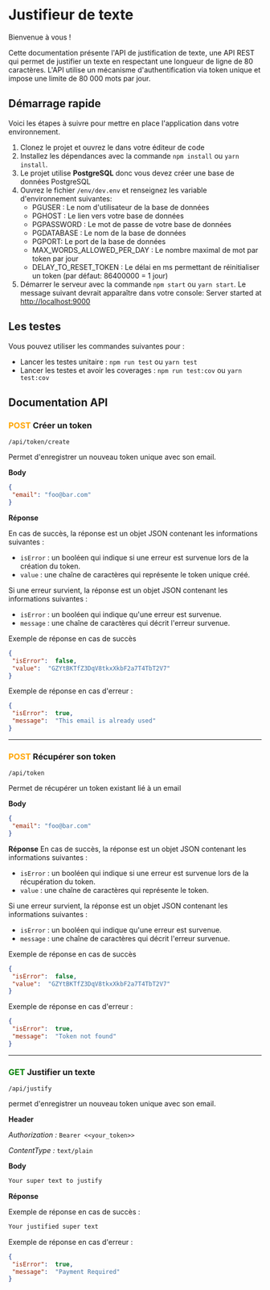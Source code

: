 # Justifieur de texte

Bienvenue à vous !

Cette documentation présente l'API de justification de texte, une API REST qui permet de justifier un texte en respectant une longueur de ligne de 80 caractères. L'API utilise un mécanisme d'authentification via token unique et impose une limite de 80 000 mots par jour.

## Démarrage rapide

Voici les étapes à suivre pour mettre en place l'application dans votre environnement.

1. Clonez le projet et ouvrez le dans votre éditeur de code
2. Installez les dépendances avec la commande `npm install` ou `yarn install`.
3. Le projet utilise **PostgreSQL** donc vous devez créer une base de données PostgreSQL
4. Ouvrez le fichier `/env/dev.env` et renseignez les variable d'environnement suivantes:
    - PGUSER : Le nom d'utilisateur de la base de données
    - PGHOST : Le lien vers votre base de données
    - PGPASSWORD : Le mot de passe de votre base de données
    - PGDATABASE : Le nom de la base de données
    - PGPORT: Le port de la base de données
    - MAX_WORDS_ALLOWED_PER_DAY : Le nombre maximal de mot par token par jour
    - DELAY_TO_RESET_TOKEN : Le délai en ms permettant de réinitialiser un token (par défaut: 86400000 = 1 jour)
5. Démarrer le serveur avec la commande `npm start` ou `yarn start`. Le message suivant devrait apparaître dans votre console: Server started at <http://localhost:9000>

## Les testes

Vous pouvez utiliser les commandes suivantes pour :

- Lancer les testes unitaire : `npm run test` ou `yarn test`
- Lancer les testes et avoir les coverages : `npm run test:cov` ou `yarn test:cov`

## Documentation API

### <span style="color: orange;">POST</span> Créer un token

`/api/token/create`
  
Permet d'enregistrer un nouveau token unique avec son email.

**Body**

```json
{
 "email": "foo@bar.com"
}
```

**Réponse**

En cas de succès, la réponse est un objet JSON contenant les informations suivantes :

- `isError` : un booléen qui indique si une erreur est survenue lors de la création du token.
- `value` : une chaîne de caractères qui représente le token unique créé.

Si une erreur survient, la réponse est un objet JSON contenant les informations suivantes :

- `isError` : un booléen qui indique qu'une erreur est survenue.
- `message` : une chaîne de caractères qui décrit l'erreur survenue.

Exemple de réponse en cas de succès

```json
{  
 "isError":  false,  
 "value":  "GZYtBKTfZ3DqV8tkxXkbF2a7T4TbT2V7"  
}
```

Exemple de réponse en cas d'erreur :

```json
{  
 "isError":  true,  
 "message":  "This email is already used"  
}
```

---

### <span style="color: orange;">POST</span> Récupérer son token

`/api/token`

Permet de récupérer un token existant lié à un email
  
**Body**

```json
{
 "email": "foo@bar.com"
}
```

**Réponse**
En cas de succès, la réponse est un objet JSON contenant les informations suivantes :

- `isError` : un booléen qui indique si une erreur est survenue lors de la récupération du token.
- `value` : une chaîne de caractères qui représente le token.

Si une erreur survient, la réponse est un objet JSON contenant les informations suivantes :

- `isError` : un booléen qui indique qu'une erreur est survenue.
- `message` : une chaîne de caractères qui décrit l'erreur survenue.

Exemple de réponse en cas de succès

```json
{  
 "isError":  false,  
 "value":  "GZYtBKTfZ3DqV8tkxXkbF2a7T4TbT2V7"  
}
```

Exemple de réponse en cas d'erreur :

```json
{  
 "isError":  true,  
 "message":  "Token not found"  
}
```

---

### <span style="color: green;">GET</span> Justifier un texte

`/api/justify`

permet d'enregistrer un nouveau token unique avec son email.

**Header**

*Authorization :* `Bearer <<your_token>>`

*ContentType :* `text/plain`

**Body**

```txt
Your super text to justify
```

**Réponse**

Exemple de réponse en cas de succès :

```txt
Your justified super text
```

Exemple de réponse en cas d'erreur :

```json
{  
 "isError":  true,  
 "message":  "Payment Required"  
}
```
